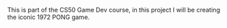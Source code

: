 This is part of the CS50 Game Dev course, in this project I will be creating the iconic 1972 PONG game.